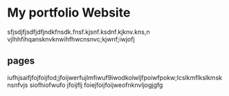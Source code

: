 # My portfolio Website
sfjsdjfjsdfjdfjndkfnsdk.fnsf.kjsnf.ksdnf.kjknv.kns,n vjlhhfihqansknvknwihfhwcnsnvc;kjwnf;iwjofj

## pages
iufhjsaifjfojfoijfod;jfoijwerfujlmfiwuf9iwodkolwljfpoiwfpokw;lcslkmflkslkmsknsnfvjs siofhiofwufo jfoijflj foiejfoijfoijweofnknvljogjgfg
